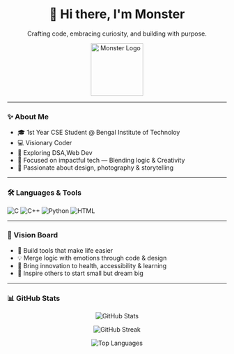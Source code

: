 <h1 align="center">👋 Hi there, I'm Monster</h1>
<p align="center">Crafting code, embracing curiosity, and building with purpose.</p>

<p align="center">
  <img src="https://cdn-icons-png.flaticon.com/512/616/616408.png" width="120" alt="Monster Logo"/>
</p>

---

### ✨ About Me
- 🎓 1st Year CSE Student @ Bengal Institute of Technoloy
- 💻 Visionary Coder
- 🧠 Exploring DSA,Web Dev
- 🧰 Focused on impactful tech — Blending logic & Creativity
- 🎨 Passionate about design, photography & storytelling

---

### 🛠️ Languages & Tools
![C](https://img.shields.io/badge/-C-00599C?style=flat&logo=c)
![C++](https://img.shields.io/badge/-C++-00599C?style=flat&logo=c%2B%2B)
![Python](https://img.shields.io/badge/-Python-3776AB?style=flat&logo=python)
![HTML](https://img.shields.io/badge/-HTML-E34F26?style=flat&logo=html5)

---

### 🚀 Vision Board
- 📱 Build tools that make life easier
- 💡 Merge logic with emotions through code & design
- 🧠 Bring innovation to health, accessibility & learning
- 🌟 Inspire others to start small but dream big

---

### 📊 GitHub Stats

<p align="center">
  <img src="https://github-readme-stats.vercel.app/api?username=MONSTERBOY110&show_icons=true&theme=tokyonight" alt="GitHub Stats" />
</p>

<p align="center">
  <img src="https://github-readme-streak-stats.herokuapp.com/?user=MONSTERBOY110&theme=tokyonight" alt="GitHub Streak" />
</p>

<p align="center">
  <img src="https://github-readme-stats.vercel.app/api/top-langs/?username=MONSTERBOY110&layout=compact&theme=tokyonight" alt="Top Languages" />
</p>


<!---
MONSTERBOY110/MONSTERBOY110 is a ✨ special ✨ repository because its `README.md` (this file) appears on your GitHub profile.
You can click the Preview link to take a look at your changes.
--->
